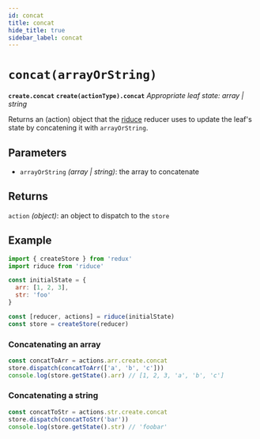 ```yaml
---
id: concat
title: concat
hide_title: true
sidebar_label: concat
---
```


# `concat(arrayOrString)`
**`create.concat`**
**`create(actionType).concat`**
*Appropriate leaf state: array | string*

Returns an (action) object that the [riduce](../README.md) reducer uses to update the leaf's state by concatening it with `arrayOrString`.

## Parameters
- `arrayOrString` *(array | string)*: the array to concatenate

## Returns
`action` *(object)*: an object to dispatch to the `store`

## Example
```js
import { createStore } from 'redux'
import riduce from 'riduce'

const initialState = {
  arr: [1, 2, 3],
  str: 'foo'
}

const [reducer, actions] = riduce(initialState)
const store = createStore(reducer)
```

### Concatenating an array
```js
const concatToArr = actions.arr.create.concat
store.dispatch(concatToArr(['a', 'b', 'c']))
console.log(store.getState().arr) // [1, 2, 3, 'a', 'b', 'c']
```

### Concatenating a string
```js
const concatToStr = actions.str.create.concat
store.dispatch(concatToStr('bar'))
console.log(store.getState().str) // 'foobar'
```
